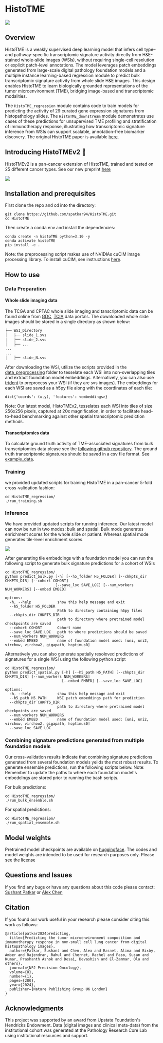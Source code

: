 HistoTME
==============
![](figures/HistoTME_outline.png)


## Overview 
HistoTME is a weakly supervised deep learning model that infers cell type– and pathway-specific transcriptomic signature activity directly from H&E-stained whole-slide images (WSIs), without requiring single-cell resolution or explicit patch-level annotations. The model leverages patch embeddings generated from large-scale digital pathology foundation models and a multiple instance learning-based regression module to predict bulk transcriptomic signature activity from whole slide H&E images. This design enables HistoTME to learn biologically grounded representations of the tumor microenvironment (TME), bridging image-based and transcriptomic modalities.

The `HistoTME_regression` module contains code to train models for predicting the activity of 29 curated gene expression signatures from histopathology slides. The `HistoTME_downstream` module demonstrates use cases of these predictions for unsupervised TME profiling and stratification of immunotherapy response, illustrating how transcriptomic signature inference from WSIs can support scalable, annotation-free biomarker discovery. The original HistoTME paper is available [here](https://www.nature.com/articles/s41698-024-00765-w).

## Introducing HistoTMEv2 :rocket:
HistoTMEv2 is a pan-cancer extension of HistoTME, trained and tested on 25 different cancer types. See our new preprint [here](https://www.biorxiv.org/content/10.1101/2025.06.11.658673v1)


![](figures/pancancer_figure.png)

## Installation and prerequisites
First clone the repo and cd into the directory:
```
git clone https://github.com/spatkar94/HistoTME.git
cd HistoTME
```
Then create a conda env and install the dependencies:
```
conda create -n histoTME python=3.10 -y
conda activate histoTME
pip install -e .
```
Note: the preprocessing script makes use of NVIDIAs cuCIM image processing library. To install cuCIM, see instructions [here](https://github.com/rapidsai/cucim).

## How to use
### Data Preparation
#### Whole slide imaging data
The TCGA and CPTAC whole slide imaging and tanscriptomic data can be found online from [GDC](https://portal.gdc.cancer.gov/), [TCIA](https://wiki.cancerimagingarchive.net/display/Public/CPTAC+Imaging+Proteomics) data portals. The downloaded whole slide images should be stored in a single directory as shown below:
```bash
├── WSI_Directory
│   ├── slide_1.svs
│   ├── slide_2.svs
│   ├── ...
...
...
│   ├── slide_N.svs

```
After downloading the WSI, utilize the scripts provided in the [data_preprocessing](data_preprocessing) folder to tesselate each WSI into non-overlapping tiles and extract foundation model embeddings. Alternatively, you can also use [trident](https://github.com/mahmoodlab/trident) to preprocess your WSI (if they are svs images). The embeddings for each WSI are saved as a h5py file along with the coordinates of each tile:
```
dict{'coords': (x,y), 'features': <embeddings>}
```
Note: Our latest model, HistoTMEv2, tesselates each WSI into tiles of size 256x256 pixels, captured at 20x magnification, in order to facilitate head-to-head benchmarking against other spatial transcriptomic prediction methods. 

#### Transcriptomics data
To calculate ground truth activity of TME-associated signatures from bulk transcriptomics data please see the [following github repository](https://github.com/BostonGene/MFP/blob/master/TME_Classification.ipynb). The ground truth transcriptomic signatures should be saved in a csv file format. See [example_data](example_data).

### Training
we provided updated scripts for training HistoTME in a pan-cancer 5-fold cross-validation fashion:
```
cd HistoTME_regression/
./run_training.sh
```

### Inference
We have provided updated scripts for running inference. Our latest model can now be run in two modes: bulk and spatial. Bulk mode generates enrichment scores for the whole slide or patient. Whereas spatial mode generates tile-level enrichment scores.

![](figures/inference_modes_figure.png)

After generating tile embeddings with a foundation model you can run the following script to generate bulk signature predictions for a cohort of WSIs
```
cd HistoTME_regression/
python predict_bulk.py [-h] [--h5_folder H5_FOLDER] [--chkpts_dir CHKPTS_DIR] [--cohort COHORT]
                       [--save_loc SAVE_LOC] [--num_workers NUM_WORKERS] [--embed EMBED]

options:
  -h, --help            show this help message and exit
  --h5_folder H5_FOLDER
                        Path to directory containing h5py files
  --chkpts_dir CHKPTS_DIR
                        path to directory where pretrained model checkpoints are saved
  --cohort COHORT       Cohort name
  --save_loc SAVE_LOC   path to where predictions should be saved
  --num_workers NUM_WORKERS
  --embed EMBED         name of foundation model used: [uni, uni2, virchow, virchow2, gigapath, hoptimus0]
```

Alternatively you can also generate spatially resoloved predictions of signatures for a single WSI using the following python script
```
cd HistoTME_regression/
python predict_spatial.py [-h] [--h5_path H5_PATH] [--chkpts_dir CHKPTS_DIR] [--num_workers NUM_WORKERS]
                          [--embed EMBED] [--save_loc SAVE_LOC]

options:
  -h, --help            show this help message and exit
  --h5_path H5_PATH     WSI patch embeddings path for prediction
  --chkpts_dir CHKPTS_DIR
                        path to directory where pretrained model checkpoints are saved
  --num_workers NUM_WORKERS
  --embed EMBED         name of foundation model used: [uni, uni2, virchow, virchow2, gigapath, hoptimus0]
  --save_loc SAVE_LOC

```
### Combining signature predictions generated from multiple foundation models
Our cross-validation results indicate that combining signature predictions generated from several foundation models yeilds the most robust results. To generate ensemble predictions, run the following scripts below. Note: Remember to update the paths to where each foundation model's embeddings are stored prior to running the bash scripts.

For bulk predictions:
```
cd HistoTME_regression/
./run_bulk_ensemble.sh
```

For spatial predictions:
```
cd HistoTME_regression/
./run_spatial_ensemble.sh
```


## Model weights
Pretrained model checkpoints are available on [huggingface](https://huggingface.co/spatkar94/HistoTMEv2). The codes and model weights are intended to be used for research purposes only. Please see the [license](LICENSE)

## Questions and Issues
If you find any bugs or have any questions about this code please contact: [Sushant Patkar](patkar.sushant@nih.gov) or [Alex Chen](alche@sas.upenn.edu)

## Citation
If you found our work useful in your research please consider citing this work as follows: 
```
@article{patkar2024predicting,
  title={Predicting the tumor microenvironment composition and immunotherapy response in non-small cell lung cancer from digital histopathology images},
  author={Patkar, Sushant and Chen, Alex and Basnet, Alina and Bixby, Amber and Rajendran, Rahul and Chernet, Rachel and Faso, Susan and Kumar, Prashanth Ashok and Desai, Devashish and El-Zammar, Ola and others},
  journal={NPJ Precision Oncology},
  volume={8},
  number={1},
  pages={280},
  year={2024},
  publisher={Nature Publishing Group UK London}
}
```

## Acknowledgments
This project was supported by an award from Upstate Foundation's Hendricks Endowment. Data (digital images and clinical meta-data) from the institutional cohort was generated at the Pathology Research Core Lab using institutional resources and support. 

